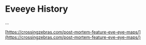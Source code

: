 # Eveeye History

...

[https://crossingzebras.com/post-mortem-feature-eve-eye-maps/](https://crossingzebras.com/post-mortem-feature-eve-eye-maps/)
<!--stackedit_data:
eyJoaXN0b3J5IjpbNzEwMTg2ODczXX0=
-->